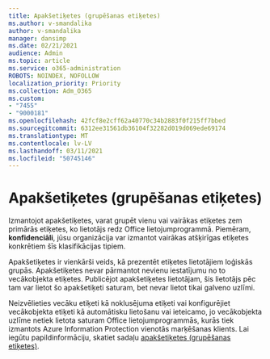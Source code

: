 ```yaml
---
title: Apakšetiķetes (grupēšanas etiķetes)
ms.author: v-smandalika
author: v-smandalika
manager: dansimp
ms.date: 02/21/2021
audience: Admin
ms.topic: article
ms.service: o365-administration
ROBOTS: NOINDEX, NOFOLLOW
localization_priority: Priority
ms.collection: Adm_O365
ms.custom:
- "7455"
- "9000181"
ms.openlocfilehash: 42fcf8e2cff62a40770c34b2883f0f215ff7bbed
ms.sourcegitcommit: 6312ee31561db36104f32282d019d069ede69174
ms.translationtype: MT
ms.contentlocale: lv-LV
ms.lasthandoff: 03/11/2021
ms.locfileid: "50745146"
---
```

# <a name="sublabels-grouping-labels"></a>Apakšetiķetes (grupēšanas etiķetes)

Izmantojot apakšetiķetes, varat grupēt vienu vai vairākas etiķetes zem primārās etiķetes, ko lietotājs redz Office lietojumprogrammā. Piemēram, **konfidenciāli**, jūsu organizācija var izmantot vairākas atšķirīgas etiķetes konkrētiem šīs klasifikācijas tipiem.

Apakšetiķetes ir vienkārši veids, kā prezentēt etiķetes lietotājiem loģiskās grupās. Apakšetiķetes nevar pārmantot nevienu iestatījumu no to vecākobjekta etiķetes. Publicējot apakšetiķetes lietotājam, šis lietotājs pēc tam var lietot šo apakšetiķeti saturam, bet nevar lietot tikai galveno uzlīmi.

Neizvēlieties vecāku etiķeti kā noklusējuma etiķeti vai konfigurējiet vecākobjekta etiķeti kā automātisku lietošanu vai ieteicamo, jo vecākobjekta uzlīme netiek lietota saturam Office lietojumprogrammās, kurās tiek izmantots Azure Information Protection vienotās marķēšanas klients. Lai iegūtu papildinformāciju, skatiet sadaļu [apakšetiķetes (grupēšanas etiķetes)](https://docs.microsoft.com/microsoft-365/compliance/sensitivity-labels).